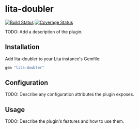 # lita-doubler

[![Build Status](https://travis-ci.org/zhaoyaqian/lita-doubler.png?branch=master)](https://travis-ci.org/zhaoyaqian/lita-doubler)
[![Coverage Status](https://coveralls.io/repos/zhaoyaqian/lita-doubler/badge.png)](https://coveralls.io/r/zhaoyaqian/lita-doubler)

TODO: Add a description of the plugin.

## Installation

Add lita-doubler to your Lita instance's Gemfile:

``` ruby
gem "lita-doubler"
```

## Configuration

TODO: Describe any configuration attributes the plugin exposes.

## Usage

TODO: Describe the plugin's features and how to use them.
